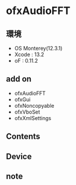 # ofxAudioFFT #

## 環境 ##
*	OS Monterey(12.3.1)
*	Xcode : 13.2
*	oF : 0.11.2

## add on ##
*	ofxAudioFFT
*	ofxGui
*	ofxNoncopyable
*	ofxVboSet
*	ofxXmlSettings


## Contents ##

## Device ##


## note ##






